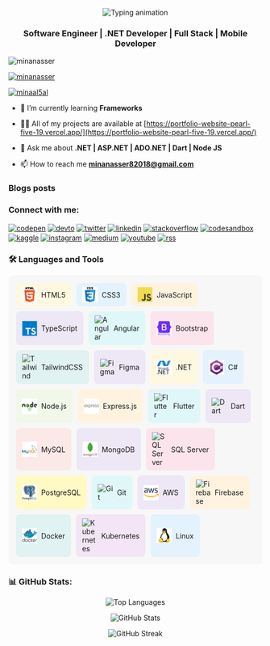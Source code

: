 <p align="center">
  <img src="https://readme-typing-svg.demolab.com?font=Fira+Code&weight=500&size=24&pause=1000&center=true&width=460&lines=HI%2C+I'm+Mina+Nasser+Enjilizy+%F0%9F%91%8B;" alt="Typing animation" />
</p>

<h3 align="center">Software Engineer | .NET Developer | Full Stack | Mobile Developer</h3>

<p align="left"> <img src="https://komarev.com/ghpvc/?username=minanasser&label=Profile%20views&color=0e75b6&style=flat" alt="minanasser" /> </p>

<p align="left"> <a href="https://github.com/ryo-ma/github-profile-trophy"><img src="https://github-profile-trophy.vercel.app/?username=minanasser" alt="minanasser" /></a> </p>

<p align="left"> <a href="https://twitter.com/minaal5al" target="blank"><img src="https://img.shields.io/twitter/follow/minaal5al?logo=twitter&style=for-the-badge" alt="minaal5al" /></a> </p>

- 🌱 I’m currently learning **Frameworks**

- 👨‍💻 All of my projects are available at [https://portfolio-website-pearl-five-19.vercel.app/](https://portfolio-website-pearl-five-19.vercel.app/)

- 💬 Ask me about **.NET | ASP.NET | ADO.NET | Dart | Node JS**

- 📫 How to reach me **minanasser82018@gmail.com**

### Blogs posts
<!-- BLOG-POST-LIST:START -->
<!-- BLOG-POST-LIST:END -->

<h3 align="left">Connect with me:</h3>
<p align="left">
<a href="https://codepen.io/mina-nasser-the-sans" target="blank"><img align="center" src="https://raw.githubusercontent.com/rahuldkjain/github-profile-readme-generator/master/src/images/icons/Social/codepen.svg" alt="codepen" height="30" width="40" /></a>
<a href="https://dev.to/minaal5al" target="blank"><img align="center" src="https://raw.githubusercontent.com/rahuldkjain/github-profile-readme-generator/master/src/images/icons/Social/devto.svg" alt="devto" height="30" width="40" /></a>
<a href="https://twitter.com/minaal5al" target="blank"><img align="center" src="https://raw.githubusercontent.com/rahuldkjain/github-profile-readme-generator/master/src/images/icons/Social/twitter.svg" alt="twitter" height="30" width="40" /></a>
<a href="https://www.linkedin.com/in/mina-nasser-al5al/" target="blank"><img align="center" src="https://raw.githubusercontent.com/rahuldkjain/github-profile-readme-generator/master/src/images/icons/Social/linked-in-alt.svg" alt="linkedin" height="30" width="40" /></a>
<a href="https://stackoverflow.com/users/18736521/mina-nasser?tab=profile" target="blank"><img align="center" src="https://raw.githubusercontent.com/rahuldkjain/github-profile-readme-generator/master/src/images/icons/Social/stack-overflow.svg" alt="stackoverflow" height="30" width="40" /></a>
<a href="https://codesandbox.io/u/minaal5al" target="blank"><img align="center" src="https://raw.githubusercontent.com/rahuldkjain/github-profile-readme-generator/master/src/images/icons/Social/codesandbox.svg" alt="codesandbox" height="30" width="40" /></a>
<a href="https://www.kaggle.com/minanasseral5al" target="blank"><img align="center" src="https://raw.githubusercontent.com/rahuldkjain/github-profile-readme-generator/master/src/images/icons/Social/kaggle.svg" alt="kaggle" height="30" width="40" /></a>
<a href="https://www.instagram.com/mina_al5al/" target="blank"><img align="center" src="https://raw.githubusercontent.com/rahuldkjain/github-profile-readme-generator/master/src/images/icons/Social/instagram.svg" alt="instagram" height="30" width="40" /></a>
<a href="https://medium.com/@minaal5al" target="blank"><img align="center" src="https://raw.githubusercontent.com/rahuldkjain/github-profile-readme-generator/master/src/images/icons/Social/medium.svg" alt="medium" height="30" width="40" /></a>
<a href="https://www.youtube.com/@al5al207" target="blank"><img align="center" src="https://raw.githubusercontent.com/rahuldkjain/github-profile-readme-generator/master/src/images/icons/Social/youtube.svg" alt="youtube" height="30" width="40" /></a>
<a href="https://rss.app/feeds/nkyf2mz5460n56od.xml" target="blank"><img align="center" src="https://raw.githubusercontent.com/rahuldkjain/github-profile-readme-generator/master/src/images/icons/Social/rss.svg" alt="rss" height="30" width="40" /></a>
</p>
<!-- 🎨 Languages and Tools Section -->
<h3 align="left">🛠 Languages and Tools</h3>

<div style="display: flex; flex-wrap: wrap; gap: 10px; background: #f7f7f7; padding: 15px; border-radius: 10px;">

  <!-- Frontend Tools -->
  <div style="display: flex; align-items: center; gap: 8px; background: #fff8e1; padding: 8px 12px; border-radius: 8px;">
    <img src="https://raw.githubusercontent.com/devicons/devicon/master/icons/html5/html5-original-wordmark.svg" width="30" alt="HTML">
    <span>HTML5</span>
  </div>
  <div style="display: flex; align-items: center; gap: 8px; background: #e3f2fd; padding: 8px 12px; border-radius: 8px;">
    <img src="https://raw.githubusercontent.com/devicons/devicon/master/icons/css3/css3-original-wordmark.svg" width="30" alt="CSS">
    <span>CSS3</span>
  </div>
  <div style="display: flex; align-items: center; gap: 8px; background: #fff3e0; padding: 8px 12px; border-radius: 8px;">
    <img src="https://raw.githubusercontent.com/devicons/devicon/master/icons/javascript/javascript-original.svg" width="30" alt="JavaScript">
    <span>JavaScript</span>
  </div>
  <div style="display: flex; align-items: center; gap: 8px; background: #ede7f6; padding: 8px 12px; border-radius: 8px;">
    <img src="https://raw.githubusercontent.com/devicons/devicon/master/icons/typescript/typescript-original.svg" width="30" alt="TypeScript">
    <span>TypeScript</span>
  </div>
  <div style="display: flex; align-items: center; gap: 8px; background: #e0f7fa; padding: 8px 12px; border-radius: 8px;">
    <img src="https://angular.io/assets/images/logos/angular/angular.svg" width="30" alt="Angular">
    <span>Angular</span>
  </div>
  <div style="display: flex; align-items: center; gap: 8px; background: #fce4ec; padding: 8px 12px; border-radius: 8px;">
    <img src="https://raw.githubusercontent.com/devicons/devicon/master/icons/bootstrap/bootstrap-plain-wordmark.svg" width="30" alt="Bootstrap">
    <span>Bootstrap</span>
  </div>
  <div style="display: flex; align-items: center; gap: 8px; background: #e0f2f1; padding: 8px 12px; border-radius: 8px;">
    <img src="https://www.vectorlogo.zone/logos/tailwindcss/tailwindcss-icon.svg" width="30" alt="Tailwind">
    <span>TailwindCSS</span>
  </div>

  <!-- UI/UX & Tools -->
  <div style="display: flex; align-items: center; gap: 8px; background: #ede7f6; padding: 8px 12px; border-radius: 8px;">
    <img src="https://www.vectorlogo.zone/logos/figma/figma-icon.svg" width="30" alt="Figma">
    <span>Figma</span>
  </div>

  <!-- Backend & Mobile -->
  <div style="display: flex; align-items: center; gap: 8px; background: #fff8e1; padding: 8px 12px; border-radius: 8px;">
    <img src="https://raw.githubusercontent.com/devicons/devicon/master/icons/dot-net/dot-net-original-wordmark.svg" width="30" alt="DotNet">
    <span>.NET</span>
  </div>
  <div style="display: flex; align-items: center; gap: 8px; background: #e3f2fd; padding: 8px 12px; border-radius: 8px;">
    <img src="https://raw.githubusercontent.com/devicons/devicon/master/icons/csharp/csharp-original.svg" width="30" alt="CSharp">
    <span>C#</span>
  </div>
  <div style="display: flex; align-items: center; gap: 8px; background: #f1f8e9; padding: 8px 12px; border-radius: 8px;">
    <img src="https://raw.githubusercontent.com/devicons/devicon/master/icons/nodejs/nodejs-original-wordmark.svg" width="30" alt="Node.js">
    <span>Node.js</span>
  </div>
  <div style="display: flex; align-items: center; gap: 8px; background: #fff3e0; padding: 8px 12px; border-radius: 8px;">
    <img src="https://raw.githubusercontent.com/devicons/devicon/master/icons/express/express-original-wordmark.svg" width="30" alt="Express">
    <span>Express.js</span>
  </div>
  <div style="display: flex; align-items: center; gap: 8px; background: #e0f7fa; padding: 8px 12px; border-radius: 8px;">
    <img src="https://flutter.dev/assets/images/shared/brand/flutter/logo/flutter-lockup.png" width="30" alt="Flutter">
    <span>Flutter</span>
  </div>
  <div style="display: flex; align-items: center; gap: 8px; background: #ede7f6; padding: 8px 12px; border-radius: 8px;">
    <img src="https://www.vectorlogo.zone/logos/dartlang/dartlang-icon.svg" width="30" alt="Dart">
    <span>Dart</span>
  </div>

  <!-- Databases -->
  <div style="display: flex; align-items: center; gap: 8px; background: #fbe9e7; padding: 8px 12px; border-radius: 8px;">
    <img src="https://raw.githubusercontent.com/devicons/devicon/master/icons/mysql/mysql-original-wordmark.svg" width="30" alt="MySQL">
    <span>MySQL</span>
  </div>
  <div style="display: flex; align-items: center; gap: 8px; background: #ede7f6; padding: 8px 12px; border-radius: 8px;">
    <img src="https://raw.githubusercontent.com/devicons/devicon/master/icons/mongodb/mongodb-original-wordmark.svg" width="30" alt="MongoDB">
    <span>MongoDB</span>
  </div>
  <div style="display: flex; align-items: center; gap: 8px; background: #fce4ec; padding: 8px 12px; border-radius: 8px;">
    <img src="https://www.svgrepo.com/show/303229/microsoft-sql-server-logo.svg" width="30" alt="SQL Server">
    <span>SQL Server</span>
  </div>
  <div style="display: flex; align-items: center; gap: 8px; background: #fff9c4; padding: 8px 12px; border-radius: 8px;">
    <img src="https://raw.githubusercontent.com/devicons/devicon/master/icons/postgresql/postgresql-original-wordmark.svg" width="30" alt="PostgreSQL">
    <span>PostgreSQL</span>
  </div>

  <!-- DevOps & Cloud -->
  <div style="display: flex; align-items: center; gap: 8px; background: #e0f7fa; padding: 8px 12px; border-radius: 8px;">
    <img src="https://www.vectorlogo.zone/logos/git-scm/git-scm-icon.svg" width="30" alt="Git">
    <span>Git</span>
  </div>
  <div style="display: flex; align-items: center; gap: 8px; background: #ede7f6; padding: 8px 12px; border-radius: 8px;">
    <img src="https://raw.githubusercontent.com/devicons/devicon/master/icons/amazonwebservices/amazonwebservices-original-wordmark.svg" width="30" alt="AWS">
    <span>AWS</span>
  </div>
  <div style="display: flex; align-items: center; gap: 8px; background: #fff3e0; padding: 8px 12px; border-radius: 8px;">
    <img src="https://www.vectorlogo.zone/logos/firebase/firebase-icon.svg" width="30" alt="Firebase">
    <span>Firebase</span>
  </div>
  <div style="display: flex; align-items: center; gap: 8px; background: #e0f2f1; padding: 8px 12px; border-radius: 8px;">
    <img src="https://raw.githubusercontent.com/devicons/devicon/master/icons/docker/docker-original-wordmark.svg" width="30" alt="Docker">
    <span>Docker</span>
  </div>
  <div style="display: flex; align-items: center; gap: 8px; background: #f3e5f5; padding: 8px 12px; border-radius: 8px;">
    <img src="https://www.vectorlogo.zone/logos/kubernetes/kubernetes-icon.svg" width="30" alt="Kubernetes">
    <span>Kubernetes</span>
  </div>
  <div style="display: flex; align-items: center; gap: 8px; background: #e3f2fd; padding: 8px 12px; border-radius: 8px;">
    <img src="https://raw.githubusercontent.com/devicons/devicon/master/icons/linux/linux-original.svg" width="30" alt="Linux">
    <span>Linux</span>
  </div>

</div>

<!-- لا تعديل على هذا الجزء كما طلبت -->

<!-- ✅ دعم مخفي بدون حذف -->
<!-- <h3 align="left">Support:</h3>
<p>
  <a href="https://www.buymeacoffee.com/MinaAl5al">
    <img align="left" src="https://cdn.buymeacoffee.com/buttons/v2/default-yellow.png" height="50" width="210" alt="MinaAl5al" />
  </a>
  <a href="https://ko-fi.com/MinaAl5al">
    <img align="left" src="https://cdn.ko-fi.com/cdn/kofi3.png?v=3" height="50" width="210" alt="MinaAl5al" />
  </a>
</p><br><br> -->

<h3 align="left">📊 GitHub Stats:</h3>

<p align="center">
  <img src="https://github-readme-stats.vercel.app/api/top-langs?username=minanasser&show_icons=true&locale=en&layout=compact" alt="Top Languages" />
</p>

<p align="center">
  <img src="https://github-readme-stats.vercel.app/api?username=minanasser&show_icons=true&locale=en" alt="GitHub Stats" />
</p>

<p align="center">
  <img src="https://github-readme-streak-stats.herokuapp.com/?user=minanasser" alt="GitHub Streak" />
</p>
